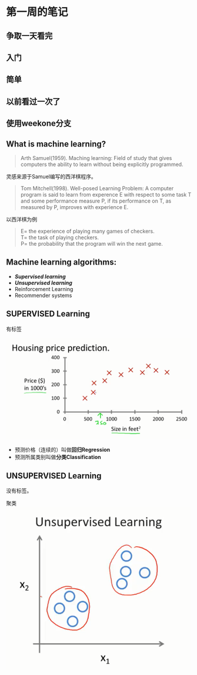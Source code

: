 # 第一周的笔记
## 争取一天看完
## 入门
## 简单
## 以前看过一次了
## 使用weekone分支

## What is machine learning?
> Arth Samuel(1959). Maching learning: Field of study that gives computers the ability to learn without being explicitly programmed.

灵感来源于Samuel编写的西洋棋程序。

> Tom Mitchell(1998). Well-posed Learning Problem: A computer program is said to learn from experence E with respect to some task T and some performance measure P, if its performance on T, as measured by P, improves with experience E.

以西洋棋为例

> E= the experience of playing many games of checkers.<br>
> T= the task of playing checkers.<br>
> P= the probability that the program will win the next game.


## Machine learning algorithms:
* ***Supervised learning***
* ***Unsupervised learning***
* Reinforcement Learning
* Recommender systems

## SUPERVISED Learning

有标签<br>

![预测房价](./imgs/supersiedlearning.png)
<br>
* 预测价格（连续的）叫做**回归Regression**
* 预测所属类别叫做**分类Classification**


## UNSUPERVISED Learning
没有标签。

聚类<br>
![](./imgs/unsupersiedlearning.png)

